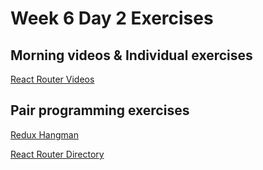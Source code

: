 # Week 6 Day 2 Exercises

## Morning videos & Individual exercises

[React Router Videos](videos)



## Pair programming exercises

[Redux Hangman](hangman)  

[React Router Directory](directory)
